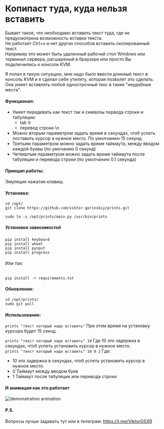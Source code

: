 # Копипаст туда, куда нельзя вставить
Бывает такое, что необходимо вставить текст туда, где не предусмотрена возможность вставки текста.  
Не работает Ctrl+v и нет других способов вставить скопированный текст.  
Например это может быть удаленный рабочий стол Windows или терминал сервера, расшареный в браузере или просто Вы подключились к консоли KVM.

Я попал в такую ситуацию, мне надо было ввести длинный текст в консоль KVM и я сделал себе утилиту, которая позволят это сделать.
Она умеет вставлять любой однострочный текс в такие "неудобные места".  

#### Функционал:
* Умеет передевать как текст так и символы первода строки и табуляции:
    * tab \t
    * перевод строки \n
* Можно вторым параметром задать время в секундах, чтоб успеть поставить курсор в нужное место. По умолчанию 15 секунд.
* Третьим параметром можно задать время таймаута, между вводом каждой буквы (по умочанию 0 секунд)
* Четвертым параметром можно задать время таймаута после табуляции и перевода строки (по умолчанию 0.1 секунда)

#### Принцип работы:
Эмуляция нажатия клавиш.

#### Установка:
```
cd /opt/ 
git clone https://github.com/viktor-gorinskiy/prints.git

sudo ln -s /opt/prints/main.py /usr/bin/prints
````
##### Установка зависимостей
```
pip install keyboard
pip install wheel
pip install pynput
pip install progress
```
###### Или так:
```
pip install -r requirements.txt
```
#### Обновление:
```
cd /opt/prints/
sudo git pull
```
#### Использование:
```prints "текст который надо вставить"```
При этом время на установку курсора будет 15 секнд.  

```prints "текст который надо вставить" 10```
Где 10 это задержка в секундах, чтоб успеть установить курсор в нужное место.  
```prints "текст который надо вставить" 10 0 1```
Где:
* 10 это задержка в секундах, чтоб успеть установить курсор в нужное место.
* 0 Таймаут между вводом букв
* 1 Таймаут после табуляции или перевода строки

#### И анимация как это работает
![demonstration animation](static/demonstration.gif)

#### P.S.
Вопросы лучше задавать тут или в телеграм: https://t.me/ViktorGSXR
